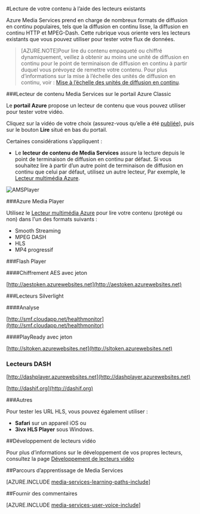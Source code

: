 <properties 
	pageTitle="Lecture du contenu | Microsoft Azure" 
	description="Cette rubrique répertorie les lecteurs existants que vous pouvez utiliser pour lire votre contenu." 
	services="media-services" 
	documentationCenter="" 
	authors="Juliako" 
	manager="erikre" 
	editor=""/>

<tags 
	ms.service="media-services" 
	ms.workload="media" 
	ms.tgt_pltfrm="na" 
	ms.devlang="na" 
	ms.topic="article" 
	ms.date="09/19/2016" 
	ms.author="juliako"/>


#Lecture de votre contenu à l’aide des lecteurs existants

Azure Media Services prend en charge de nombreux formats de diffusion en continu populaires, tels que la diffusion en continu lisse, la diffusion en continu HTTP et MPEG-Dash. Cette rubrique vous oriente vers les lecteurs existants que vous pouvez utiliser pour tester votre flux de données.

>[AZURE.NOTE]Pour lire du contenu empaqueté ou chiffré dynamiquement, veillez à obtenir au moins une unité de diffusion en continu pour le point de terminaison de diffusion en continu à partir duquel vous prévoyez de remettre votre contenu. Pour plus d’informations sur la mise à l’échelle des unités de diffusion en continu, voir : [Mise à l’échelle des unités de diffusion en continu](media-services-portal-manage-streaming-endpoints.md).

###Lecteur de contenu Media Services sur le portail Azure Classic

Le **portail Azure** propose un lecteur de contenu que vous pouvez utiliser pour tester votre vidéo.

Cliquez sur la vidéo de votre choix (assurez-vous qu’elle a été [publiée](media-services-portal-publish.md)), puis sur le bouton **Lire** situé en bas du portail.

Certaines considérations s’appliquent :

- Le **lecteur de contenu de Media Services** assure la lecture depuis le point de terminaison de diffusion en continu par défaut. Si vous souhaitez lire à partir d’un autre point de terminaison de diffusion en continu que celui par défaut, utilisez un autre lecteur, Par exemple, le [Lecteur multimédia Azure](http://amsplayer.azurewebsites.net/azuremediaplayer.html).


![AMSPlayer][AMSPlayer]

###Azure Media Player

Utilisez le [Lecteur multimédia Azure](http://amsplayer.azurewebsites.net/azuremediaplayer.html) pour lire votre contenu (protégé ou non) dans l'un des formats suivants :

- Smooth Streaming
- MPEG DASH
- HLS
- MP4 progressif


###Flash Player

####Chiffrement AES avec jeton

[http://aestoken.azurewebsites.net](http://aestoken.azurewebsites.net)

###Lecteurs Silverlight

####Analyse

[http://smf.cloudapp.net/healthmonitor](http://smf.cloudapp.net/healthmonitor)

####PlayReady avec jeton

[http://sltoken.azurewebsites.net](http://sltoken.azurewebsites.net)

### Lecteurs DASH

[http://dashplayer.azurewebsites.net](http://dashplayer.azurewebsites.net)

[http://dashif.org](http://dashif.org)

###Autres

Pour tester les URL HLS, vous pouvez également utiliser :

- **Safari** sur un appareil iOS ou
- **3ivx HLS Player** sous Windows.

##Développement de lecteurs vidéo

Pour plus d’informations sur le développement de vos propres lecteurs, consultez la page [Développement de lecteurs vidéo](media-services-develop-video-players.md)




##Parcours d’apprentissage de Media Services

[AZURE.INCLUDE [media-services-learning-paths-include](../../includes/media-services-learning-paths-include.md)]

##Fournir des commentaires

[AZURE.INCLUDE [media-services-user-voice-include](../../includes/media-services-user-voice-include.md)]


[AMSPlayer]: ./media/media-services-playback-content-with-existing-players/media-services-portal-player.png

<!---HONumber=AcomDC_0921_2016-->